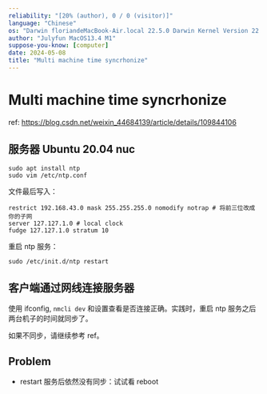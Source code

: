 ```yaml
---
reliability: "[20% (author), 0 / 0 (visitor)]"
language: "Chinese"
os: "Darwin floriandeMacBook-Air.local 22.5.0 Darwin Kernel Version 22.5.0: Mon Apr 24 20:53:44 PDT 2023; root:xnu-8796.121.2~5/RELEASE_ARM64_T8103 arm64"
author: "Julyfun MacOS13.4 M1"
suppose-you-know: [computer]
date: 2024-05-08
title: "Multi machine time syncrhonize"
---
```


# Multi machine time syncrhonize

ref: https://blog.csdn.net/weixin_44684139/article/details/109844106

## 服务器 Ubuntu 20.04 nuc

```
sudo apt install ntp
sudo vim /etc/ntp.conf
```

文件最后写入：

```
restrict 192.168.43.0 mask 255.255.255.0 nomodify notrap # 将前三位改成你的子网
server 127.127.1.0 # local clock
fudge 127.127.1.0 stratum 10
```

重启 ntp 服务：

```
sudo /etc/init.d/ntp restart
```

## 客户端通过网线连接服务器

使用 ifconfig, `nmcli dev` 和设置查看是否连接正确。实践时，重启 ntp 服务之后两台机子的时间就同步了。

如果不同步，请继续参考 ref。

## Problem

- restart 服务后依然没有同步：试试看 reboot

